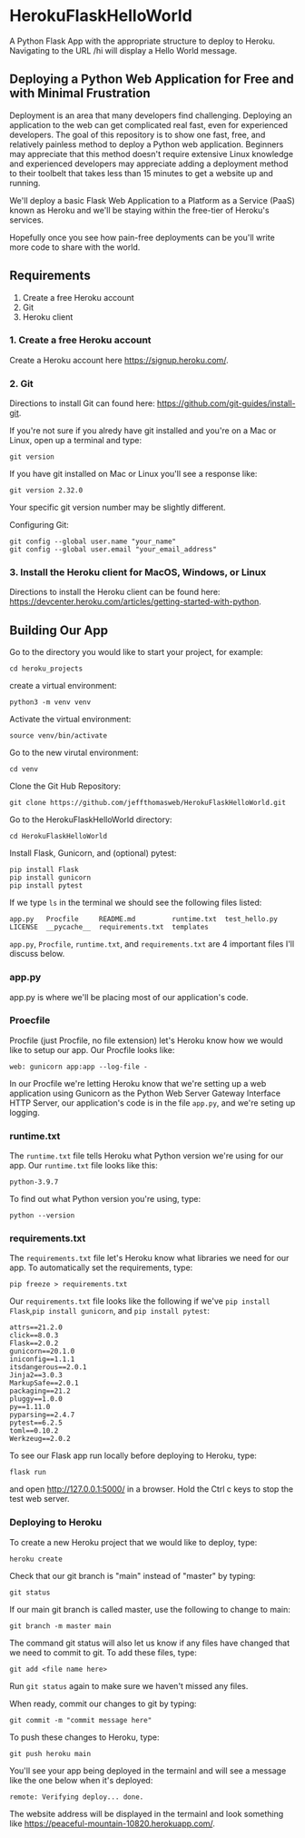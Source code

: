 # HerokuFlaskHelloWorld
A Python Flask App with the appropriate structure to deploy to Heroku. Navigating to the URL /hi will display a Hello World message.

## Deploying a Python Web Application for Free and with Minimal Frustration

Deployment is an area that many developers find challenging. Deploying an application to the web can get complicated real fast, even for experienced developers. The goal of this repository is to show one fast, free, and relatively painless method to deploy a Python web application. Beginners may appreciate that this method doesn't require extensive Linux knowledge and experienced developers may appreciate adding a deployment method to their toolbelt that takes less than 15 minutes to get a website up and running.

We'll deploy a basic Flask Web Application to a Platform as a Service (PaaS) known as Heroku and we'll be staying within the free-tier of Heroku's services. 

Hopefully once you see how pain-free deployments can be you'll write more code to share with the world.   


## Requirements
1. Create a free Heroku account
2. Git
3. Heroku client 

### 1. Create a free Heroku account
Create a Heroku account here https://signup.heroku.com/.

### 2. Git
Directions to install Git can found here: https://github.com/git-guides/install-git.

If you're not sure if you alredy have git installed and you're on a Mac or Linux, open up a terminal and type:

```
git version
```

If you have git installed on Mac or Linux you'll see a response like:


```
git version 2.32.0
```

Your specific git version number may be slightly different.

Configuring Git:
```
git config --global user.name "your_name"
git config --global user.email "your_email_address"
```

### 3. Install the Heroku client for MacOS, Windows, or Linux
Directions to install the Heroku client can be found here: https://devcenter.heroku.com/articles/getting-started-with-python.

## Building Our App
Go to the directory you would like to start your project, for example:
```
cd heroku_projects
```
create a virtual environment:
```
python3 -m venv venv
```
Activate the virtual environment:
```
source venv/bin/activate
```
Go to the new virutal environment:
```
cd venv
```
Clone the Git Hub Repository:
```
git clone https://github.com/jeffthomasweb/HerokuFlaskHelloWorld.git
```
Go to the HerokuFlaskHelloWorld directory:
```
cd HerokuFlaskHelloWorld
```
Install Flask, Gunicorn, and (optional) pytest:
```
pip install Flask
pip install gunicorn
pip install pytest
```
If we type `ls` in the terminal we should see the following files listed:
```
app.py   Procfile     README.md         runtime.txt  test_hello.py
LICENSE  __pycache__  requirements.txt  templates
```
`app.py`, `Procfile`, `runtime.txt`, and `requirements.txt` are 4 important files I'll discuss below.

### app.py
app.py is where we'll be placing most of our application's code.

### Proecfile
Procfile (just Procfile, no file extension) let's Heroku know how we would like to setup our app. Our Procfile looks like:
```
web: gunicorn app:app --log-file -
```
In our Procfile we're letting Heroku know that we're setting up a web application using Gunicorn as the Python Web Server Gateway Interface HTTP Server, our application's code is in the file `app.py`, and we're seting up logging. 

### runtime.txt
The `runtime.txt` file tells Heroku what Python version we're using for our app. Our `runtime.txt` file looks like this:
```
python-3.9.7
```
To find out what Python version you're using, type:
```
python --version
```
### requirements.txt
The `requirements.txt` file let's Heroku know what libraries we need for our app. To automatically set the requirements, type:
```
pip freeze > requirements.txt
```
Our `requirements.txt` file looks like the following if we've `pip install Flask`,`pip install gunicorn`, and `pip install pytest`:
```
attrs==21.2.0
click==8.0.3
Flask==2.0.2
gunicorn==20.1.0
iniconfig==1.1.1
itsdangerous==2.0.1
Jinja2==3.0.3
MarkupSafe==2.0.1
packaging==21.2
pluggy==1.0.0
py==1.11.0
pyparsing==2.4.7
pytest==6.2.5
toml==0.10.2
Werkzeug==2.0.2
``` 

To see our Flask app run locally before deploying to Heroku, type:

```
flask run
```
and open http://127.0.0.1:5000/ in a browser. Hold the Ctrl c keys to stop the test web server.

### Deploying to Heroku
To create a new Heroku project that we would like to deploy, type:

```
heroku create
```
Check that our git branch is "main" instead of "master" by typing:

```
git status
```
If our main git branch is called master, use the following to change to main:

```
git branch -m master main
```

The command git status will also let us know if any files have changed that we need to commit to git. To add these files, type:

```
git add <file name here>
```

Run `git status` again to make sure we haven't missed any files.

When ready, commit our changes to git by typing:

```
git commit -m "commit message here"
```

To push these changes to Heroku, type:

```
git push heroku main
```

You'll see your app being deployed in the termainl and will see a message like the one below when it's deployed:

```
remote: Verifying deploy... done.
```
The website address will be displayed in the termainl and look something like https://peaceful-mountain-10820.herokuapp.com/.
